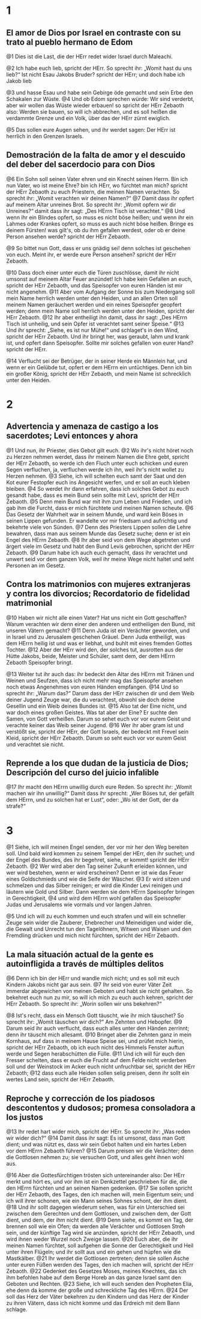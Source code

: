 # 1
## El amor de Dios por Israel en contraste con su trato al pueblo hermano de Edom
@1 Dies ist die Last, die der HErr redet wider Israel durch Maleachi.

@2 Ich habe euch lieb, spricht der HErr. So sprecht ihr: „Womit hast du uns lieb?“ Ist nicht Esau Jakobs Bruder? spricht der HErr; und doch habe ich Jakob lieb

@3 und hasse Esau und habe sein Gebirge öde gemacht und sein Erbe den Schakalen zur Wüste.
@4 Und ob Edom sprechen würde: Wir sind verderbt, aber wir wollen das Wüste wieder erbauen! so spricht der HErr Zebaoth also: Werden sie bauen, so will ich abbrechen, und es soll heißen die verdammte Grenze und ein Volk, über das der HErr zürnt ewiglich.

@5 Das sollen eure Augen sehen, und ihr werdet sagen: Der HErr ist herrlich in den Grenzen Israels.

## Demostración de la falta de amor y el descuido del deber del sacerdocio para con Dios
@6 Ein Sohn soll seinen Vater ehren und ein Knecht seinen Herrn. Bin ich nun Vater, wo ist meine Ehre? bin ich HErr, wo fürchtet man mich? spricht der HErr Zebaoth zu euch Priestern, die meinen Namen verachten. So sprecht ihr: „Womit verachten wir deinen Namen?“
@7 Damit dass ihr opfert auf meinem Altar unreines Brot. So sprecht ihr: „Womit opfern wir dir Unreines?“ damit dass ihr sagt: „Des HErrn Tisch ist verachtet.“
@8 Und wenn ihr ein Blindes opfert, so muss es nicht böse heißen; und wenn ihr ein Lahmes oder Krankes opfert, so muss es auch nicht böse heißen. Bringe es deinem Fürsten! was gilt's, ob du ihm gefallen werdest, oder ob er deine Person ansehen werde? spricht der HErr Zebaoth.

@9 So bittet nun Gott, dass er uns gnädig sei! denn solches ist geschehen von euch. Meint ihr, er werde eure Person ansehen? spricht der HErr Zebaoth.

@10 Dass doch einer unter euch die Türen zuschlösse, damit ihr nicht umsonst auf meinem Altar Feuer anzündet! Ich habe kein Gefallen an euch, spricht der HErr Zebaoth, und das Speisopfer von euren Händen ist mir nicht angenehm.
@11 Aber vom Aufgang der Sonne bis zum Niedergang soll mein Name herrlich werden unter den Heiden, und an allen Orten soll meinem Namen geräuchert werden und ein reines Speisopfer geopfert werden; denn mein Name soll herrlich werden unter den Heiden, spricht der HErr Zebaoth.
@12 Ihr aber entheiligt ihn damit, dass ihr sagt: „Des HErrn Tisch ist unheilig, und sein Opfer ist verachtet samt seiner Speise.“
@13 Und ihr sprecht: „Siehe, es ist nur Mühe!“ und schlaget's in den Wind, spricht der HErr Zebaoth. Und ihr bringt her, was geraubt, lahm und krank ist, und opfert dann Speisopfer. Sollte mir solches gefallen von eurer Hand? spricht der HErr.

@14 Verflucht sei der Betrüger, der in seiner Herde ein Männlein hat, und wenn er ein Gelübde tut, opfert er dem HErrn ein untüchtiges. Denn ich bin ein großer König, spricht der HErr Zebaoth, und mein Name ist schrecklich unter den Heiden.

# 2
## Advertencia y amenaza de castigo a los sacerdotes; Levi entonces y ahora
@1 Und nun, ihr Priester, dies Gebot gilt euch.
@2 Wo ihr's nicht höret noch zu Herzen nehmen werdet, dass ihr meinem Namen die Ehre gebt, spricht der HErr Zebaoth, so werde ich den Fluch unter euch schicken und euren Segen verfluchen, ja, verfluchen werde ich ihn, weil ihr's nicht wollet zu Herzen nehmen.
@3 Siehe, ich will schelten euch samt der Saat und den Kot eurer Festopfer euch ins Angesicht werfen, und er soll an euch kleben bleiben.
@4 So werdet ihr dann erfahren, dass ich solches Gebot zu euch gesandt habe, dass es mein Bund sein sollte mit Levi, spricht der HErr Zebaoth.
@5 Denn mein Bund war mit ihm zum Leben und Frieden, und ich gab ihm die Furcht, dass er mich fürchtete und meinen Namen scheute.
@6 Das Gesetz der Wahrheit war in seinem Munde, und ward kein Böses in seinen Lippen gefunden. Er wandelte vor mir friedsam und aufrichtig und bekehrte viele von Sünden.
@7 Denn des Priesters Lippen sollen die Lehre bewahren, dass man aus seinem Munde das Gesetz suche; denn er ist ein Engel des HErrn Zebaoth.
@8 Ihr aber seid von dem Wege abgetreten und ärgert viele im Gesetz und habt den Bund Levis gebrochen, spricht der HErr Zebaoth.
@9 Darum habe ich auch euch gemacht, dass ihr verachtet und unwert seid vor dem ganzen Volk, weil ihr meine Wege nicht haltet und seht Personen an im Gesetz.

## Contra los matrimonios con mujeres extranjeras y contra los divorcios; Recordatorio de fidelidad matrimonial
@10 Haben wir nicht alle einen Vater? Hat uns nicht ein Gott geschaffen? Warum verachten wir denn einer den anderen und entheiligen den Bund, mit unseren Vätern gemacht?
@11 Denn Juda ist ein Verächter geworden, und in Israel und zu Jerusalem geschehen Gräuel. Denn Juda entheiligt, was dem HErrn heilig ist und was er liebhat, und buhlt mit eines fremden Gottes Tochter.
@12 Aber der HErr wird den, der solches tut, ausrotten aus der Hütte Jakobs, beide, Meister und Schüler, samt dem, der dem HErrn Zebaoth Speisopfer bringt.

@13 Weiter tut ihr auch das: ihr bedeckt den Altar des HErrn mit Tränen und Weinen und Seufzen, dass ich nicht mehr mag das Speisopfer ansehen noch etwas Angenehmes von euren Händen empfangen.
@14 Und so sprecht ihr: „Warum das?“ Darum dass der HErr zwischen dir und dem Weib deiner Jugend Zeuge war, die du verachtest, obwohl sie doch deine Gesellin und ein Weib deines Bundes ist.
@15 Also tat der Eine nicht, und war doch eines großen Geistes. Was tat aber der Eine? Er suchte den Samen, von Gott verheißen. Darum so sehet euch vor vor eurem Geist und verachte keiner das Weib seiner Jugend.
@16 Wer ihr aber gram ist und verstößt sie, spricht der HErr, der Gott Israels, der bedeckt mit Frevel sein Kleid, spricht der HErr Zebaoth. Darum so seht euch vor vor eurem Geist und verachtet sie nicht.

## Reprende a los que dudan de la justicia de Dios; Descripción del curso del juicio infalible
@17 Ihr macht den HErrn unwillig durch eure Reden. So sprecht ihr: „Womit machen wir ihn unwillig?“ Damit dass ihr sprecht: „Wer Böses tut, der gefällt dem HErrn, und zu solchen hat er Lust“, oder: „Wo ist der Gott, der da strafe?“

# 3
@1 Siehe, ich will meinen Engel senden, der vor mir her den Weg bereiten soll. Und bald wird kommen zu seinem Tempel der HErr, den ihr suchet; und der Engel des Bundes, des ihr begehret, siehe, er kommt! spricht der HErr Zebaoth.
@2 Wer wird aber den Tag seiner Zukunft erleiden können, und wer wird bestehen, wenn er wird erscheinen? Denn er ist wie das Feuer eines Goldschmieds und wie die Seife der Wäscher.
@3 Er wird sitzen und schmelzen und das Silber reinigen; er wird die Kinder Levi reinigen und läutern wie Gold und Silber. Dann werden sie dem HErrn Speisopfer bringen in Gerechtigkeit,
@4 und wird dem HErrn wohl gefallen das Speisopfer Judas und Jerusalems wie vormals und vor langen Jahren.

@5 Und ich will zu euch kommen und euch strafen und will ein schneller Zeuge sein wider die Zauberer, Ehebrecher und Meineidigen und wider die, die Gewalt und Unrecht tun den Tagelöhnern, Witwen und Waisen und den Fremdling drücken und mich nicht fürchten, spricht der HErr Zebaoth.

## La mala situación actual de la gente es autoinfligida a través de múltiples delitos
@6 Denn ich bin der HErr und wandle mich nicht; und es soll mit euch Kindern Jakobs nicht gar aus sein.
@7 Ihr seid von eurer Väter Zeit immerdar abgewichen von meinen Geboten und habt sie nicht gehalten. So bekehret euch nun zu mir, so will ich mich zu euch auch kehren, spricht der HErr Zebaoth. So sprecht ihr: „Worin sollen wir uns bekehren?“

@8 Ist's recht, dass ein Mensch Gott täuscht, wie ihr mich täuschet? So sprecht ihr: „Womit täuschen wir dich?“ Am Zehnten und Hebopfer.
@9 Darum seid ihr auch verflucht, dass euch alles unter den Händen zerrinnt; denn ihr täuscht mich allesamt.
@10 Bringet aber die Zehnten ganz in mein Kornhaus, auf dass in meinem Hause Speise sei, und prüfet mich hierin, spricht der HErr Zebaoth, ob ich euch nicht des Himmels Fenster auftun werde und Segen herabschütten die Fülle.
@11 Und ich will für euch den Fresser schelten, dass er euch die Frucht auf dem Felde nicht verderben soll und der Weinstock im Acker euch nicht unfruchtbar sei, spricht der HErr Zebaoth;
@12 dass euch alle Heiden sollen selig preisen, denn ihr sollt ein wertes Land sein, spricht der HErr Zebaoth.

## Reproche y corrección de los piadosos descontentos y dudosos; promesa consoladora a los justos
@13 Ihr redet hart wider mich, spricht der HErr. So sprecht ihr: „Was reden wir wider dich?“
@14 Damit dass ihr sagt: Es ist umsonst, dass man Gott dient; und was nützt es, dass wir sein Gebot halten und ein hartes Leben vor dem HErrn Zebaoth führen?
@15 Darum preisen wir die Verächter; denn die Gottlosen nehmen zu; sie versuchen Gott, und alles geht ihnen wohl aus.

@16 Aber die Gottesfürchtigen trösten sich untereinander also: Der HErr merkt und hört es, und vor ihm ist ein Denkzettel geschrieben für die, die den HErrn fürchten und an seinen Namen gedenken.
@17 Sie sollen spricht der HErr Zebaoth, des Tages, den ich machen will, mein Eigentum sein; und ich will ihrer schonen, wie ein Mann seines Sohnes schont, der ihm dient.
@18 Und ihr sollt dagegen wiederum sehen, was für ein Unterschied sei zwischen dem Gerechten und dem Gottlosen, und zwischen dem, der Gott dient, und dem, der ihm nicht dient.
@19 Denn siehe, es kommt ein Tag, der brennen soll wie ein Ofen; da werden alle Verächter und Gottlosen Stroh sein, und der künftige Tag wird sie anzünden, spricht der HErr Zebaoth, und wird ihnen weder Wurzel noch Zweige lassen.
@20 Euch aber, die ihr meinen Namen fürchtet, soll aufgehen die Sonne der Gerechtigkeit und Heil unter ihren Flügeln; und ihr sollt aus und ein gehen und hüpfen wie die Mastkälber.
@21 Ihr werdet die Gottlosen zertreten; denn sie sollen Asche unter euren Füßen werden des Tages, den ich machen will, spricht der HErr Zebaoth.
@22 Gedenket des Gesetzes Moses, meines Knechtes, das ich ihm befohlen habe auf dem Berge Horeb an das ganze Israel samt den Geboten und Rechten.
@23 Siehe, ich will euch senden den Propheten Elia, ehe denn da komme der große und schreckliche Tag des HErrn.
@24 Der soll das Herz der Väter bekehren zu den Kindern und das Herz der Kinder zu ihren Vätern, dass ich nicht komme und das Erdreich mit dem Bann schlage.